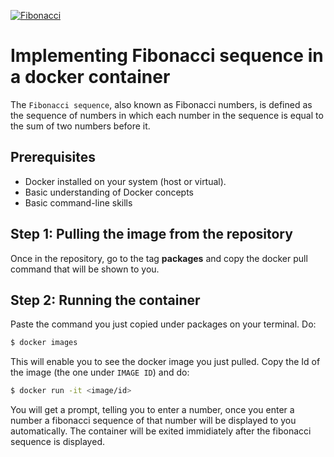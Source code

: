 [![Fibonacci](https://github.com/Valsuh45/flash/actions/workflows/deploy.yml/badge.svg)](https://github.com/Valsuh45/flash/actions/workflows/deploy.yml)



# Implementing Fibonacci sequence in a docker container

 The `Fibonacci sequence`, also known as Fibonacci numbers, is defined as the sequence of numbers in which each number in the sequence is equal to the sum of two numbers before it.

## Prerequisites
- Docker installed on your system (host or virtual).
- Basic understanding of Docker concepts
- Basic command-line skills

## Step 1: Pulling the image from the repository
 Once in the repository, go to the tag **packages** and copy the docker pull command that will be shown to you.

 ## Step 2: Running the container
  Paste the command you just copied under packages on your terminal.
  Do:
  ```sh
$ docker images
```
This will enable you to see the docker image you just pulled. Copy the Id of the image (the one under `IMAGE ID`) and do:
```sh
$ docker run -it <image/id>
```
You will get a prompt, telling you to enter a number, once you enter a number a fibonacci sequence of that number will be displayed to you automatically.
The container will be exited immidiately after the fibonacci sequence is displayed.